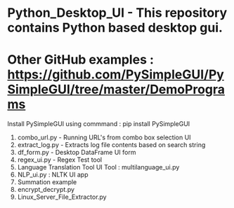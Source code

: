 # Python_Desktop_UI - This repository contains Python based desktop gui.

# Other GitHub examples : https://github.com/PySimpleGUI/PySimpleGUI/tree/master/DemoPrograms <br>

Install PySimpleGUI using commmand : pip install PySimpleGUI <br>

1) combo_url.py - Running URL's from combo box selection UI <br>
2) extract_log.py - Extracts log file contents based on search string <br>
3) df_form.py - Desktop DataFrame UI form <br>
4) regex_ui.py - Regex Test tool <br>
5) Language Translation Tool UI Tool : multilanguage_ui.py <br>
6) NLP_ui.py : NLTK UI app <br>
7) Summation example <br>
8) encrypt_decrypt.py <br>
9) Linux_Server_File_Extractor.py <br>


